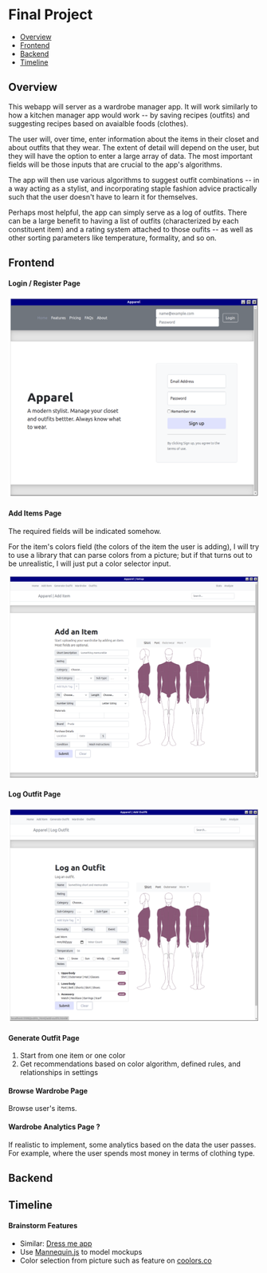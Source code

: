 
# Final Project

- [Overview](#overview)
- [Frontend](#frontend)
- [Backend](#backend)
- [Timeline](#timeline)


<a name="overview"/>

## Overview

This webapp will server as a wardrobe manager app. It will work similarly to how a kitchen manager app would work -- by saving recipes (outfits) and suggesting recipes based on avaialble foods (clothes).

The user will, over time, enter information about the items in their closet and about outfits that they wear. The extent of detail will depend on the user, but they will have the option to enter a large array of data. The most important fields will be those inputs that are crucial to the app's algorithms. 

The app will then use various algorithms to suggest outfit combinations -- in a way acting as a stylist, and incorporating staple fashion advice practically such that the user doesn't have to learn it for themselves. 

Perhaps most helpful, the app can simply serve as a log of outfits. There can be a large benefit to having a list of outfits (characterized by each constituent item) and a rating system attached to those oufits -- as well as other sorting parameters like temperature, formality, and so on. 

<a name="frontend"/>

## Frontend


#### Login / Register Page

![login page](./concept/login.png)

#### Add Items Page

The required fields will be indicated somehow. 

For the item's colors field (the colors of the item the user is adding), I will try to use a library that can parse colors from a picture; but if that turns out to be unrealistic, I will just put a color selector input.


![add-item page](./concept/add-item.png)

#### Log Outfit Page

![log outfit page](./concept/log-outfit.png)


#### Generate Outfit Page

1. Start from one item or one color
2. Get recommendations based on color algorithm, defined rules, and relationships in settings

#### Browse Wardrobe Page

Browse user's items.

#### Wardrobe Analytics Page ?

If realistic to implement, some analytics based on the data the user passes. For example, where the user spends most money in terms of clothing type. 


<a name="backend"/>

## Backend


<a name="timeline"/>

## Timeline

#### Brainstorm Features
  - Similar: [Dress me app](https://www.dress-meapp.com/)
- Use [Mannequin.js](https://boytchev.github.io/mannequin.js/) to model mockups
- Color selection from picture such as feature on [coolors.co](https://coolors.co/)